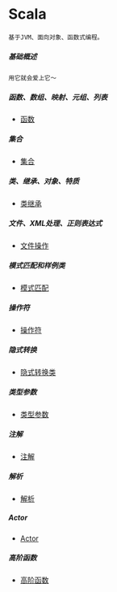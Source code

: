 # Scala
    基于JVM、面向对象、函数式编程。

##### 基础概述
    用它就会爱上它～

##### 函数、数组、映射、元组、列表
* [函数](funcOp)

##### 集合
* [集合](gatherOp)

##### 类、继承、对象、特质
* [类继承](classOp)

##### 文件、XML处理、正则表达式
* [文件操作](fileOp)

##### 模式匹配和样例类
* [模式匹配](matchOp)

##### 操作符
* [操作符](operatorOp)

##### 隐式转换
* [隐式转换类](implicitDemo)

##### 类型参数
* [类型参数](typeParam)

##### 注解
* [注解](annotationOp)

##### 解析
* [解析](grammarOp)

##### Actor
* [Actor](actorOp)

##### 高阶函数
* [高阶函数](highOrder)
